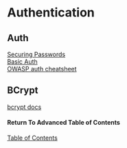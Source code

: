 # Authentication

## Auth

[Securing Passwords](https://thehackernews.com/2014/04/securing-passwords-with-bcrypt-hashing.html)<br>
[Basic Auth](https://en.wikipedia.org/wiki/Basic_access_authentication)<br>
[OWASP auth cheatsheet](https://www.owasp.org/index.php/Authentication_Cheat_Sheet)<br>

## BCrypt 

[bcrypt docs](https://www.npmjs.com/package/bcrypt)<br>

#### Return To Advanced Table of Contents
[Table of Contents](https://github.com/TraceDugar/reading-notes/blob/main/401/toc.md)<br>
